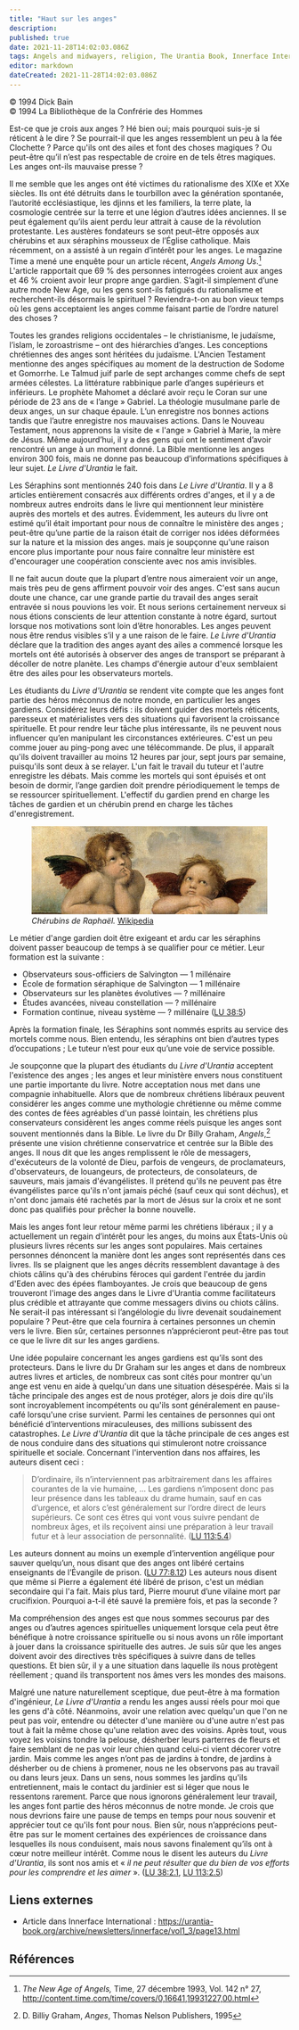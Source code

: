 ```yaml
---
title: "Haut sur les anges"
description: 
published: true
date: 2021-11-28T14:02:03.086Z
tags: Angels and midwayers, religion, The Urantia Book, Innerface International, article
editor: markdown
dateCreated: 2021-11-28T14:02:03.086Z
---
```


<p class="v-card v-sheet theme--light gray lighten-3 px-2">© 1994 Dick Bain<br>© 1994 La Bibliothèque de la Confrérie des Hommes</p>


Est-ce que je crois aux anges ? Hé bien oui; mais pourquoi suis-je si réticent à le dire ? Se pourrait-il que les anges ressemblent un peu à la fée Clochette ? Parce qu'ils ont des ailes et font des choses magiques ? Ou peut-être qu’il n’est pas respectable de croire en de tels êtres magiques. Les anges ont-ils mauvaise presse ?

Il me semble que les anges ont été victimes du rationalisme des XIXe et XXe siècles. Ils ont été détruits dans le tourbillon avec la génération spontanée, l’autorité ecclésiastique, les djinns et les familiers, la terre plate, la cosmologie centrée sur la terre et une légion d’autres idées anciennes. Il se peut également qu’ils aient perdu leur attrait à cause de la révolution protestante. Les austères fondateurs se sont peut-être opposés aux chérubins et aux séraphins mousseux de l’Église catholique. Mais récemment, on a assisté à un regain d’intérêt pour les anges. Le magazine Time a mené une enquête pour un article récent, _Angels Among Us_.[^1] L'article rapportait que 69 % des personnes interrogées croient aux anges et 46 % croient avoir leur propre ange gardien. S’agit-il simplement d’une autre mode New Age, ou les gens sont-ils fatigués du rationalisme et recherchent-ils désormais le spirituel ? Reviendra-t-on au bon vieux temps où les gens acceptaient les anges comme faisant partie de l’ordre naturel des choses ?

Toutes les grandes religions occidentales – le christianisme, le judaïsme, l’islam, le zoroastrisme – ont des hiérarchies d’anges. Les conceptions chrétiennes des anges sont héritées du judaïsme. L'Ancien Testament mentionne des anges spécifiques au moment de la destruction de Sodome et Gomorrhe. Le Talmud juif parle de sept archanges comme chefs de sept armées célestes. La littérature rabbinique parle d’anges supérieurs et inférieurs. Le prophète Mahomet a déclaré avoir reçu le Coran sur une période de 23 ans de « l’ange » Gabriel. La théologie musulmane parle de deux anges, un sur chaque épaule. L’un enregistre nos bonnes actions tandis que l’autre enregistre nos mauvaises actions. Dans le Nouveau Testament, nous apprenons la visite de « l'ange » Gabriel à Marie, la mère de Jésus. Même aujourd’hui, il y a des gens qui ont le sentiment d’avoir rencontré un ange à un moment donné. La Bible mentionne les anges environ 300 fois, mais ne donne pas beaucoup d’informations spécifiques à leur sujet. _Le Livre d'Urantia_ le fait.

Les Séraphins sont mentionnés 240 fois dans _Le Livre d'Urantia_. Il y a 8 articles entièrement consacrés aux différents ordres d'anges, et il y a de nombreux autres endroits dans le livre qui mentionnent leur ministère auprès des mortels et des autres. Évidemment, les auteurs du livre ont estimé qu’il était important pour nous de connaître le ministère des anges ; peut-être qu’une partie de la raison était de corriger nos idées déformées sur la nature et la mission des anges. mais je soupçonne qu'une raison encore plus importante pour nous faire connaître leur ministère est d'encourager une coopération consciente avec nos amis invisibles.

Il ne fait aucun doute que la plupart d’entre nous aimeraient voir un ange, mais très peu de gens affirment pouvoir voir des anges. C'est sans aucun doute une chance, car une grande partie du travail des anges serait entravée si nous pouvions les voir. Et nous serions certainement nerveux si nous étions conscients de leur attention constante à notre égard, surtout lorsque nos motivations sont loin d’être honorables. Les anges peuvent nous être rendus visibles s’il y a une raison de le faire. _Le Livre d'Urantia_ déclare que la tradition des anges ayant des ailes a commencé lorsque les mortels ont été autorisés à observer des anges de transport se préparant à décoller de notre planète. Les champs d'énergie autour d'eux semblaient être des ailes pour les observateurs mortels.

Les étudiants du _Livre d'Urantia_ se rendent vite compte que les anges font partie des héros méconnus de notre monde, en particulier les anges gardiens. Considérez leurs défis : ils doivent guider des mortels réticents, paresseux et matérialistes vers des situations qui favorisent la croissance spirituelle. Et pour rendre leur tâche plus intéressante, ils ne peuvent nous influencer qu’en manipulant les circonstances extérieures. C'est un peu comme jouer au ping-pong avec une télécommande. De plus, il apparaît qu'ils doivent travailler au moins 12 heures par jour, sept jours par semaine, puisqu'ils sont deux à se relayer. L'un fait le travail du tuteur et l'autre enregistre les débats. Mais comme les mortels qui sont épuisés et ont besoin de dormir, l’ange gardien doit prendre périodiquement le temps de se ressourcer spirituellement. L'effectif du gardien prend en charge les tâches de gardien et un chérubin prend en charge les tâches d'enregistrement.

<figure id="Figure_1" class="image urantiapedia">
<img src="/image/article/Dick_Bain/High_on_Angels/RAFAEL_-_Madonna_Sixtina_Detail.jpg">
<figcaption><em>Chérubins de Raphaël.</em> <a href="https://en.wikipedia.org/wiki/Sistine_Madonna">Wikipedia</a></figcaption>
</figure>

Le métier d'ange gardien doit être exigeant et ardu car les séraphins doivent passer beaucoup de temps à se qualifier pour ce métier. Leur formation est la suivante :
* Observateurs sous-officiers de Salvington — 1 millénaire
* École de formation séraphique de Salvington — 1 millénaire
* Observateurs sur les planètes évolutives — ? millénaire
* Études avancées, niveau constellation — ? millénaire
* Formation continue, niveau système — ? millénaire (<a id="a35_53"></a>[LU 38:5](/fr/The_Urantia_Book/38#p5))

Après la formation finale, les Séraphins sont nommés esprits au service des mortels comme nous. Bien entendu, les séraphins ont bien d’autres types d’occupations ; Le tuteur n’est pour eux qu’une voie de service possible.

Je soupçonne que la plupart des étudiants du _Livre d'Urantia_ acceptent l'existence des anges ; les anges et leur ministère envers nous constituent une partie importante du livre. Notre acceptation nous met dans une compagnie inhabituelle. Alors que de nombreux chrétiens libéraux peuvent considérer les anges comme une mythologie chrétienne ou même comme des contes de fées agréables d'un passé lointain, les chrétiens plus conservateurs considèrent les anges comme réels puisque les anges sont souvent mentionnés dans la Bible. Le livre du Dr Billy Graham, _Angels_,[^2] présente une vision chrétienne conservatrice et centrée sur la Bible des anges. Il nous dit que les anges remplissent le rôle de messagers, d'exécuteurs de la volonté de Dieu, parfois de vengeurs, de proclamateurs, d'observateurs, de louangeurs, de protecteurs, de consolateurs, de sauveurs, mais jamais d'évangélistes. Il prétend qu'ils ne peuvent pas être évangélistes parce qu'ils n'ont jamais péché (sauf ceux qui sont déchus), et n'ont donc jamais été rachetés par la mort de Jésus sur la croix et ne sont donc pas qualifiés pour prêcher la bonne nouvelle.

Mais les anges font leur retour même parmi les chrétiens libéraux ; il y a actuellement un regain d’intérêt pour les anges, du moins aux États-Unis où plusieurs livres récents sur les anges sont populaires. Mais certaines personnes dénoncent la manière dont les anges sont représentés dans ces livres. Ils se plaignent que les anges décrits ressemblent davantage à des chiots câlins qu'à des chérubins féroces qui gardent l'entrée du jardin d'Eden avec des épées flamboyantes. Je crois que beaucoup de gens trouveront l'image des anges dans le Livre d'Urantia comme facilitateurs plus crédible et attrayante que comme messagers divins ou chiots câlins. Ne serait-il pas intéressant si l’angélologie du livre devenait soudainement populaire ? Peut-être que cela fournira à certaines personnes un chemin vers le livre. Bien sûr, certaines personnes n’apprécieront peut-être pas tout ce que le livre dit sur les anges gardiens.

Une idée populaire concernant les anges gardiens est qu’ils sont des protecteurs. Dans le livre du Dr Graham sur les anges et dans de nombreux autres livres et articles, de nombreux cas sont cités pour montrer qu'un ange est venu en aide à quelqu'un dans une situation désespérée. Mais si la tâche principale des anges est de nous protéger, alors je dois dire qu'ils sont incroyablement incompétents ou qu'ils sont généralement en pause-café lorsqu'une crise survient. Parmi les centaines de personnes qui ont bénéficié d’interventions miraculeuses, des millions subissent des catastrophes. _Le Livre d'Urantia_ dit que la tâche principale de ces anges est de nous conduire dans des situations qui stimuleront notre croissance spirituelle et sociale. Concernant l'intervention dans nos affaires, les auteurs disent ceci :

> D’ordinaire, ils n’interviennent pas arbitrairement dans les affaires courantes de la vie humaine, ... Les gardiens n’imposent donc pas leur présence dans les tableaux du drame humain, sauf en cas d’urgence, et alors c’est généralement sur l’ordre direct de leurs supérieurs. Ce sont ces êtres qui vont vous suivre pendant de nombreux âges, et ils reçoivent ainsi une préparation à leur travail futur et à leur association de personnalité. (<a id="a45_443"></a>[LU 113:5.4](/fr/The_Urantia_Book/113#p5_4))

Les auteurs donnent au moins un exemple d’intervention angélique pour sauver quelqu’un, nous disant que des anges ont libéré certains enseignants de l’Évangile de prison. (<a id="a47_172"></a>[LU 77:8.12](/fr/The_Urantia_Book/77#p8_12)) Les auteurs nous disent que même si Pierre a également été libéré de prison, c'est un médian secondaire qui l'a fait. Mais plus tard, Pierre mourut d’une vilaine mort par crucifixion. Pourquoi a-t-il été sauvé la première fois, et pas la seconde ?

Ma compréhension des anges est que nous sommes secourus par des anges ou d’autres agences spirituelles uniquement lorsque cela peut être bénéfique à notre croissance spirituelle ou si nous avons un rôle important à jouer dans la croissance spirituelle des autres. Je suis sûr que les anges doivent avoir des directives très spécifiques à suivre dans de telles questions. Et bien sûr, il y a une situation dans laquelle ils nous protègent réellement ; quand ils transportent nos âmes vers les mondes des maisons.

Malgré une nature naturellement sceptique, due peut-être à ma formation d'ingénieur, _Le Livre d'Urantia_ a rendu les anges aussi réels pour moi que les gens d'à côté. Néanmoins, avoir une relation avec quelqu'un que l'on ne peut pas voir, entendre ou détecter d'une manière ou d'une autre n'est pas tout à fait la même chose qu'une relation avec des voisins. Après tout, vous voyez les voisins tondre la pelouse, désherber leurs parterres de fleurs et faire semblant de ne pas voir leur chien quand celui-ci vient décorer votre jardin. Mais comme les anges n’ont pas de jardins à tondre, de jardins à désherber ou de chiens à promener, nous ne les observons pas au travail ou dans leurs jeux. Dans un sens, nous sommes les jardins qu'ils entretiennent, mais le contact du jardinier est si léger que nous le ressentons rarement. Parce que nous ignorons généralement leur travail, les anges font partie des héros méconnus de notre monde. Je crois que nous devrions faire une pause de temps en temps pour nous souvenir et apprécier tout ce qu'ils font pour nous. Bien sûr, nous n’apprécions peut-être pas sur le moment certaines des expériences de croissance dans lesquelles ils nous conduisent, mais nous savons finalement qu’ils ont à cœur notre meilleur intérêt. Comme nous le disent les auteurs du _Livre d'Urantia_, ils sont nos amis et « _il ne peut résulter que du bien de vos efforts pour les comprendre et les aimer_ ». (<a id="a51_1428"></a>[LU 38:2.1](/fr/The_Urantia_Book/38#p2_1), <a id="a51_1471"></a>[LU 113:2.5](/fr/The_Urantia_Book/113#p2_5))

## Liens externes

* Article dans Innerface International : https://urantia-book.org/archive/newsletters/innerface/vol1_3/page13.html



## Références

[^1]: _The New Age of Angels,_ Time, 27 décembre 1993, Vol. 142 n° 27, http://content.time.com/time/covers/0,16641,19931227,00.html

[^2]: D. Billiy Graham, _Anges_, Thomas Nelson Publishers, 1995